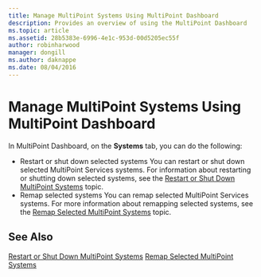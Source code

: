 ```yaml
---
title: Manage MultiPoint Systems Using MultiPoint Dashboard
description: Provides an overview of using the MultiPoint Dashboard
ms.topic: article
ms.assetid: 28b5383e-6996-4e1c-953d-00d5205ec55f
author: robinharwood
manager: dongill
ms.author: daknappe
ms.date: 08/04/2016
---
```

# Manage MultiPoint Systems Using MultiPoint Dashboard
In MultiPoint Dashboard, on the **Systems** tab, you can do the following:

- Restart or shut down selected systems
You can restart or shut down selected MultiPoint Services systems. For information about restarting or shutting down selected systems, see the [Restart or Shut Down MultiPoint Systems](Restart-or-Shut-Down-MultiPoint-Systems.md) topic.
- Remap selected systems
You can remap selected MultiPoint Services systems. For more information about remapping selected systems, see the [Remap Selected MultiPoint Systems](Remap-Selected-MultiPoint-Systems.md) topic.

## See Also
[Restart or Shut Down MultiPoint Systems](Restart-or-Shut-Down-MultiPoint-Systems.md)
[Remap Selected MultiPoint Systems](Remap-Selected-MultiPoint-Systems.md)
